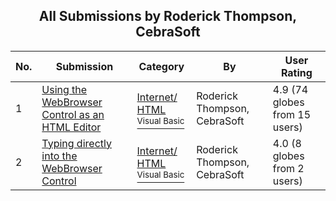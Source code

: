 ﻿<div align="center">

## All Submissions by Roderick Thompson, CebraSoft

</div>

No.  | Submission | Category | By   | User Rating
---- | ---------- | -------- | ---- | -----------
1 | [Using the WebBrowser Control as an HTML Editor<br />](https://github.com/Planet-Source-Code/roderick-thompson-cebrasoft-using-the-webbrowser-control-as-an-html-editor__1-42025) | [Internet/ HTML<br /><sup>Visual Basic</sup>](../ByCategory/internet-html__1-34.md) | Roderick Thompson, CebraSoft | 4.9 (74 globes from 15 users)
2 | [Typing directly into the WebBrowser Control<br />](https://github.com/Planet-Source-Code/roderick-thompson-cebrasoft-typing-directly-into-the-webbrowser-control__1-42006) | [Internet/ HTML<br /><sup>Visual Basic</sup>](../ByCategory/internet-html__1-34.md) | Roderick Thompson, CebraSoft | 4.0 (8 globes from 2 users)
